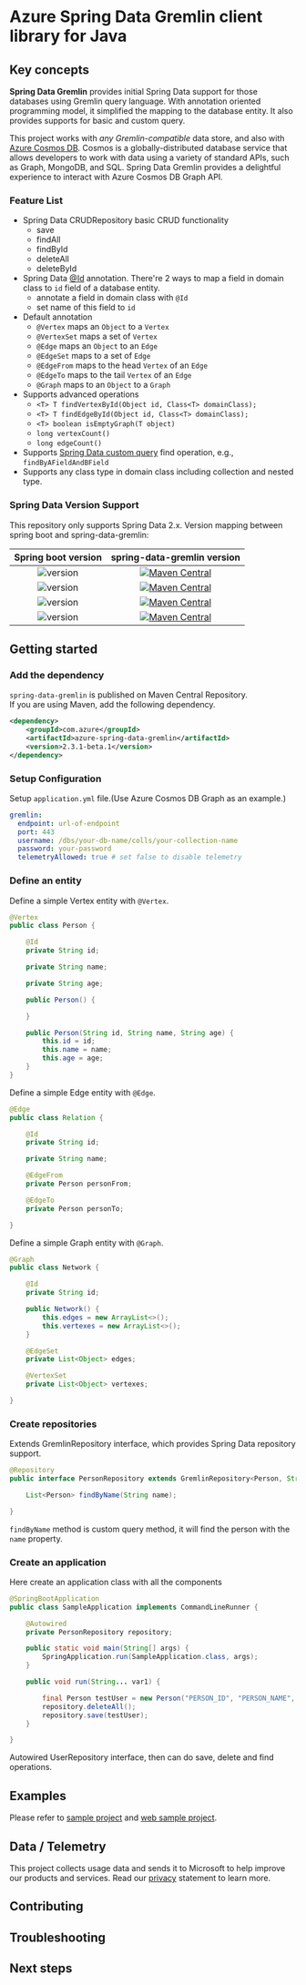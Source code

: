 # Azure Spring Data Gremlin client library for Java

## Key concepts

**Spring Data Gremlin** provides initial Spring Data support for those databases using Gremlin query language. With annotation oriented programming model, it simplified the mapping to the database entity. It also provides supports for basic and custom query. 

This project works with *any Gremlin-compatible* data store, and also with [Azure Cosmos DB](https://docs.microsoft.com/azure/cosmos-db/introduction). Cosmos is a globally-distributed database service that allows developers to work with data using a variety of standard APIs, such as Graph, MongoDB, and SQL. Spring Data Gremlin provides a delightful experience to interact with Azure Cosmos DB Graph API. 

### Feature List
- Spring Data CRUDRepository basic CRUD functionality
    - save
    - findAll
    - findById
    - deleteAll
    - deleteById
- Spring Data [@Id](https://github.com/spring-projects/spring-data-commons/blob/master/src/main/java/org/springframework/data/annotation/Id.java) annotation.
  There're 2 ways to map a field in domain class to `id` field of a database entity.
  - annotate a field in domain class with `@Id` 
  - set name of this field to `id`
- Default annotation
  - `@Vertex` maps an `Object` to a `Vertex`
  - `@VertexSet` maps a set of `Vertex`
  - `@Edge` maps an `Object` to an `Edge`
  - `@EdgeSet` maps to a set of `Edge`
  - `@EdgeFrom` maps to the head `Vertex` of an `Edge`
  - `@EdgeTo` maps to the tail `Vertex` of an `Edge`
  - `@Graph` maps to an `Object` to a `Graph`
- Supports advanced operations 
  - `<T> T findVertexById(Object id, Class<T> domainClass);`
  - `<T> T findEdgeById(Object id, Class<T> domainClass);`
  - `<T> boolean isEmptyGraph(T object)`
  - `long vertexCount()`
  - `long edgeCount()`
- Supports [Spring Data custom query](https://docs.spring.io/spring-data/commons/docs/current/reference/html/#repositories.query-methods.details) find operation, e.g.,  `findByAFieldAndBField`
- Supports any class type in domain class including collection and nested type.


### Spring Data Version Support
This repository only supports Spring Data 2.x. Version mapping between spring boot and spring-data-gremlin: 

| Spring boot version                                         | spring-data-gremlin version                                                                                                                                                                                                                   |
|:-----------------------------------------------------------:|:---------------------------------------------------------------------------------------------------------------------------------------------------------------------------------------------------------------------------------------------:|
| ![version](https://img.shields.io/badge/version-2.3.x-blue) | [![Maven Central](https://img.shields.io/maven-central/v/com.microsoft.spring.data.gremlin/spring-data-gremlin/2.3.svg)](https://search.maven.org/search?q=g:com.microsoft.spring.data.gremlin%20AND%20a:spring-data-gremlin%20AND%20v:2.3.*) |
| ![version](https://img.shields.io/badge/version-2.2.x-blue) | [![Maven Central](https://img.shields.io/maven-central/v/com.microsoft.spring.data.gremlin/spring-data-gremlin/2.2.svg)](https://search.maven.org/search?q=g:com.microsoft.spring.data.gremlin%20AND%20a:spring-data-gremlin%20AND%20v:2.2.*) |
| ![version](https://img.shields.io/badge/version-2.1.x-blue) | [![Maven Central](https://img.shields.io/maven-central/v/com.microsoft.spring.data.gremlin/spring-data-gremlin/2.1.svg)](https://search.maven.org/search?q=g:com.microsoft.spring.data.gremlin%20AND%20a:spring-data-gremlin%20AND%20v:2.1.*) |
| ![version](https://img.shields.io/badge/version-2.0.x-blue) | [![Maven Central](https://img.shields.io/maven-central/v/com.microsoft.spring.data.gremlin/spring-data-gremlin/2.0.svg)](https://search.maven.org/search?q=g:com.microsoft.spring.data.gremlin%20AND%20a:spring-data-gremlin%20AND%20v:2.0.*) |

## Getting started

### Add the dependency
`spring-data-gremlin` is published on Maven Central Repository.  
If you are using Maven, add the following dependency.  

[//]: # ({x-version-update-start;com.azure:azure-spring-data-gremlin;current})
```xml
<dependency>
    <groupId>com.azure</groupId>
    <artifactId>azure-spring-data-gremlin</artifactId>
    <version>2.3.1-beta.1</version>
</dependency>
```
[//]: # ({x-version-update-end})

### Setup Configuration
Setup `application.yml` file.(Use Azure Cosmos DB Graph as an example.)

```yml
gremlin:
  endpoint: url-of-endpoint 
  port: 443
  username: /dbs/your-db-name/colls/your-collection-name
  password: your-password
  telemetryAllowed: true # set false to disable telemetry

```

### Define an entity
Define a simple Vertex entity with `@Vertex`.

<!-- embedme /src/samples/java/com/azure/spring/data/gremlin/Person.java#L16-L35 -->
```java
@Vertex
public class Person {

    @Id
    private String id;

    private String name;

    private String age;

    public Person() {

    }

    public Person(String id, String name, String age) {
        this.id = id;
        this.name = name;
        this.age = age;
    }
}
```

Define a simple Edge entity with `@Edge`.
<!-- embedme /src/samples/java/com/azure/spring/data/gremlin/Relation.java#L18-L32 -->
```java
@Edge
public class Relation {

    @Id
    private String id;

    private String name;

    @EdgeFrom
    private Person personFrom;

    @EdgeTo
    private Person personTo;

}
```
Define a simple Graph entity with `@Graph`.
<!-- embedme /src/samples/java/com/azure/spring/data/gremlin/Network.java#L21-L38 -->
```java
@Graph
public class Network {

    @Id
    private String id;

    public Network() {
        this.edges = new ArrayList<>();
        this.vertexes = new ArrayList<>();
    }

    @EdgeSet
    private List<Object> edges;

    @VertexSet
    private List<Object> vertexes;

}
```

### Create repositories
Extends GremlinRepository interface, which provides Spring Data repository support.
<!-- embedme /src/samples/java/com/azure/spring/data/gremlin/PersonRepository.java#L18-L23 -->
```java
@Repository
public interface PersonRepository extends GremlinRepository<Person, String> {

    List<Person> findByName(String name);

}
```
`findByName` method is custom query method, it will find the person with the `name` property.

### Create an application
Here create an application class with all the components
<!-- embedme /src/samples/java/com/azure/spring/data/gremlin/SampleApplication.java#L18-L35 -->
```java
@SpringBootApplication
public class SampleApplication implements CommandLineRunner {

    @Autowired
    private PersonRepository repository;

    public static void main(String[] args) {
        SpringApplication.run(SampleApplication.class, args);
    }

    public void run(String... var1) {

        final Person testUser = new Person("PERSON_ID", "PERSON_NAME", "PERSON_AGE");
        repository.deleteAll();
        repository.save(testUser);
    }

}
```
Autowired UserRepository interface, then can do save, delete and find operations. 

## Examples
Please refer to [sample project](../azure-spring-boot-samples/azure-spring-data-sample-gremlin/) and [web sample project](../azure-spring-boot-samples/azure-spring-data-sample-gremlin-web-service).

## Data / Telemetry

This project collects usage data and sends it to Microsoft to help improve our products and services. Read our [privacy](https://privacy.microsoft.com/privacystatement) statement to learn more.

## Contributing
## Troubleshooting
## Next steps
